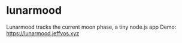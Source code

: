 # lunarmood
Lunarmood tracks the current moon phase, a tiny node.js app 
Demo: https://lunarmood.jeffvos.xyz
